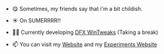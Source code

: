 - 😋 Sometimes, my friends say that i'm a bit childish.

- ☀ On SUMERRRR!!

- 👨‍💻 Currently developing [DFX WinTweaks](https://ivandfx.github.io/DFXWinTweaks/) (Taking a break)

- 📫 You can visit my [Website](https://ivandfx.github.io) and my [Experiments Website](https://ivandfx.github.io/experiments)
